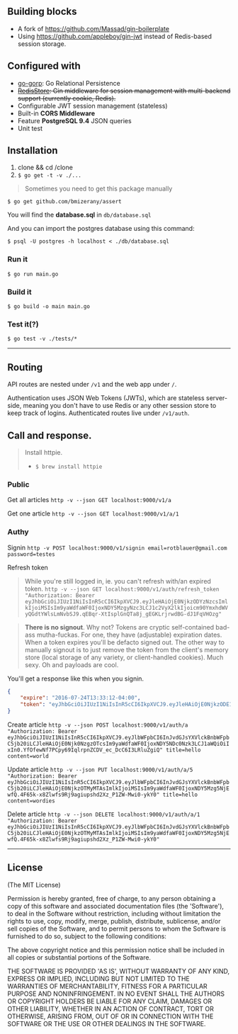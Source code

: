## Building blocks
- A fork of https://github.com/Massad/gin-boilerplate
- Using https://github.com/appleboy/gin-jwt instead of Redis-based session storage.

## Configured with

* [go-gorp](github.com/go-gorp/gorp): Go Relational Persistence
* ~~[RedisStore](https://github.com/gin-gonic/contrib/tree/master/sessions): Gin middleware for session management with multi-backend support (currently cookie, Redis).~~
* Configurable JWT session management (stateless)
* Built-in **CORS Middleware**
* Feature **PostgreSQL 9.4** JSON queries
* Unit test

## Installation

1. clone && cd /clone
2. `$ go get -t -v ./...`

> Sometimes you need to get this package manually
```
$ go get github.com/bmizerany/assert
```

You will find the **database.sql** in `db/database.sql`

And you can import the postgres database using this command:
```
$ psql -U postgres -h localhost < ./db/database.sql
```

### Run it
```
$ go run main.go
```

### Build it
```
$ go build -o main main.go
```

### Test it(?)
```
$ go test -v ./tests/*
```

----

## Routing
API routes are nested under `/v1` and the web app under `/`.

Authentication uses JSON Web Tokens (JWTs), which are stateless server-side, meaning you don't have to use Redis or any other session store to keep track of logins. Authenticated routes live under `/v1/auth`.


## Call and response.

> Install httpie.
> - `$ brew install httpie`

### Public
Get all articles
`http -v --json GET localhost:9000/v1/a`

Get one article
`http -v --json GET localhost:9000/v1/a/1`

### Authy
Signin
`http -v POST localhost:9000/v1/signin email=rotblauer@gmail.com password=testes`

Refresh token
> While you're still logged in, ie. you can't refresh with/an expired token.
`http -v --json GET localhost:9000/v1/auth/refresh_token "Authorization: Bearer eyJhbGciOiJIUzI1NiIsInR5cCI6IkpXVCJ9.eyJleHAiOjE0NjkzODYzNzcsImlkIjoiMSIsIm9yaWdfaWF0IjoxNDY5MzgyNzc3LCJ1c2VyX2lkIjoicm90YmxhdWVyQGdtYWlsLmNvbSJ9.qEBqr-XtIsplGnQTa8j_gEGKLrjrwdBG-dJ1FqVHOzg"`

> __There is no signout__. Why not? Tokens are cryptic self-contained bad-ass mutha-fuckas. For one, they have (adjustable) expiration dates. When a token expires you'll be defacto signed out. The other way to manually signout is to just remove the token from the client's memory store (local storage of any variety, or client-handled cookies). Much sexy. Oh and payloads are cool.

You'll get a response like this when you signin.
```json
{
    "expire": "2016-07-24T13:33:12-04:00",
    "token": "eyJhbGciOiJIUzI1NiIsInR5cCI6IkpXVCJ9.eyJleHAiOjE0NjkzODE1OTIsImlkIjoiMiIsIm9yaWdfaWF0IjoxNDY5Mzc3OTkyfQ.A_qboyShXutO5BUiS_sru8bgryvYkYm3sQE1-vfgm6E"
}
```

Create article
`http -v --json POST localhost:9000/v1/auth/a "Authorization: Bearer eyJhbGciOiJIUzI1NiIsInR5cCI6IkpXVCJ9.eyJlbWFpbCI6InJvdGJsYXVlckBnbWFpbC5jb20iLCJleHAiOjE0Njk0NzgzOTcsIm9yaWdfaWF0IjoxNDY5NDc0Nzk3LCJ1aWQiOiIxIn0.YfOfewNf7PCpy69IqlrpnZCDV_ec_DcC6I3LRluZgiQ" title=hello content=world`

Update article
`http -v --json PUT localhost:9000/v1/auth/a/5 "Authorization: Bearer eyJhbGciOiJIUzI1NiIsInR5cCI6IkpXVCJ9.eyJlbWFpbCI6InJvdGJsYXVlckBnbWFpbC5jb20iLCJleHAiOjE0NjkzOTMyMTAsImlkIjoiMSIsIm9yaWdfaWF0IjoxNDY5Mzg5NjEwfQ.4F65k-x8Zlwfs9Rj9agiupshd2Xz_P1ZW-Mwi0-ykY0" title=hello content=wordies`

Delete article
`http -v --json DELETE localhost:9000/v1/auth/a/1 "Authorization: Bearer eyJhbGciOiJIUzI1NiIsInR5cCI6IkpXVCJ9.eyJlbWFpbCI6InJvdGJsYXVlckBnbWFpbC5jb20iLCJleHAiOjE0NjkzOTMyMTAsImlkIjoiMSIsIm9yaWdfaWF0IjoxNDY5Mzg5NjEwfQ.4F65k-x8Zlwfs9Rj9agiupshd2Xz_P1ZW-Mwi0-ykY0"`

----

## License
(The MIT License)

Permission is hereby granted, free of charge, to any person obtaining
a copy of this software and associated documentation files (the
'Software'), to deal in the Software without restriction, including
without limitation the rights to use, copy, modify, merge, publish,
distribute, sublicense, and/or sell copies of the Software, and to
permit persons to whom the Software is furnished to do so, subject to
the following conditions:

The above copyright notice and this permission notice shall be
included in all copies or substantial portions of the Software.

THE SOFTWARE IS PROVIDED 'AS IS', WITHOUT WARRANTY OF ANY KIND,
EXPRESS OR IMPLIED, INCLUDING BUT NOT LIMITED TO THE WARRANTIES OF
MERCHANTABILITY, FITNESS FOR A PARTICULAR PURPOSE AND NONINFRINGEMENT.
IN NO EVENT SHALL THE AUTHORS OR COPYRIGHT HOLDERS BE LIABLE FOR ANY
CLAIM, DAMAGES OR OTHER LIABILITY, WHETHER IN AN ACTION OF CONTRACT,
TORT OR OTHERWISE, ARISING FROM, OUT OF OR IN CONNECTION WITH THE
SOFTWARE OR THE USE OR OTHER DEALINGS IN THE SOFTWARE.
